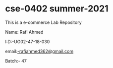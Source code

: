 # cse-0402 summer-2021
This is a e-commerce Lab Repository

Name: Rafi Ahmed


I:D:-UG02-47-18-030


email:-rafiahmed362@gmail.com

Batch:-  47
